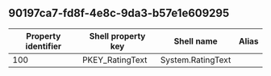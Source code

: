 ## 90197ca7-fd8f-4e8c-9da3-b57e1e609295

Property identifier | Shell property key | Shell name | Alias
--- | --- | --- | ---
100 | PKEY_RatingText | System.RatingText | 

